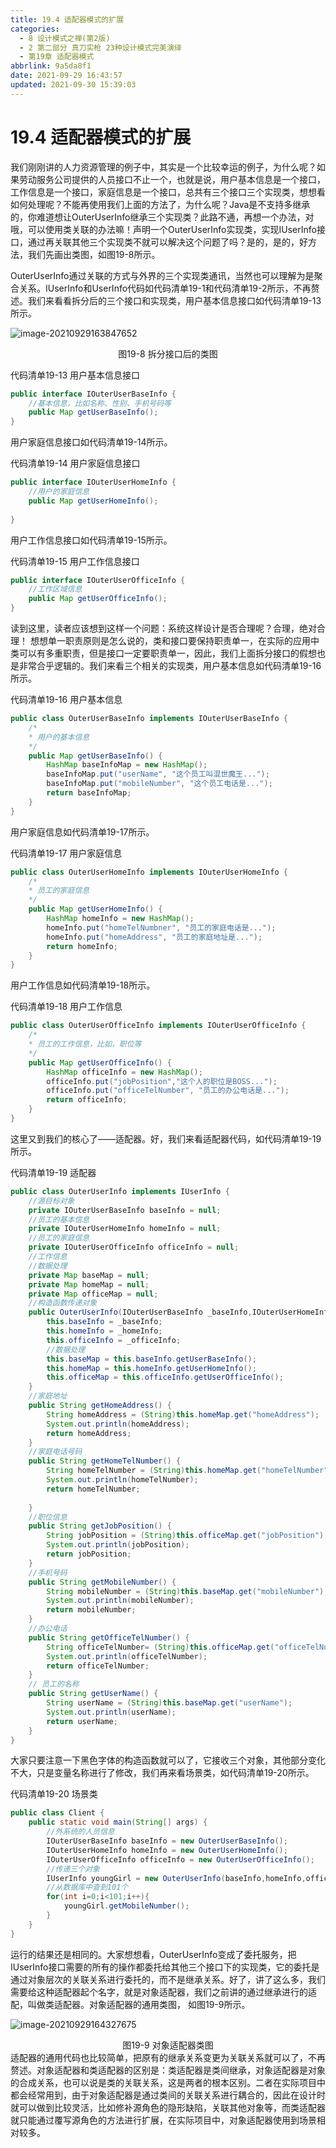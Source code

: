 ```yaml
---
title: 19.4 适配器模式的扩展
categories: 
  - 8 设计模式之禅(第2版)
  - 2 第二部分 真刀实枪 23种设计模式完美演绎
  - 第19章 适配器模式
abbrlink: 9a5da8f1
date: 2021-09-29 16:43:57
updated: 2021-09-30 15:39:03
---
```

# 19.4 适配器模式的扩展
我们刚刚讲的人力资源管理的例子中，其实是一个比较幸运的例子，为什么呢？如果劳动服务公司提供的人员接口不止一个，也就是说，用户基本信息是一个接口，工作信息是一个接口，家庭信息是一个接口，总共有三个接口三个实现类，想想看如何处理呢？不能再使用我们上面的方法了，为什么呢？Java是不支持多继承的，你难道想让OuterUserInfo继承三个实现类？此路不通，再想一个办法，对哦，可以使用类关联的办法嘛！声明一个OuterUserInfo实现类，实现IUserInfo接口，通过再关联其他三个实现类不就可以解决这个问题了吗？是的，是的，好方法，我们先画出类图，如图19-8所示。

OuterUserInfo通过关联的方式与外界的三个实现类通讯，当然也可以理解为是聚合关系。IUserInfo和UserInfo代码如代码清单19-1和代码清单19-2所示，不再赘述。我们来看看拆分后的三个接口和实现类，用户基本信息接口如代码清单19-13所示。

![image-20210929163847652](https://gitee.com/XiaoLan223/images/raw/master/Blog/Sum/20210929163847.png)

<center>图19-8 拆分接口后的类图</center>

代码清单19-13 用户基本信息接口
```java
public interface IOuterUserBaseInfo {
    //基本信息，比如名称、性别、手机号码等
    public Map getUserBaseInfo();
}
```
用户家庭信息接口如代码清单19-14所示。

代码清单19-14 用户家庭信息接口
```java
public interface IOuterUserHomeInfo {
    //用户的家庭信息
    public Map getUserHomeInfo();
    
}
```

用户工作信息接口如代码清单19-15所示。

代码清单19-15 用户工作信息接口
```java
public interface IOuterUserOfficeInfo {
    //工作区域信息
    public Map getUserOfficeInfo();
}
```
读到这里，读者应该想到这样一个问题：系统这样设计是否合理呢？合理，绝对合理！ 想想单一职责原则是怎么说的，类和接口要保持职责单一，在实际的应用中类可以有多重职责，但是接口一定要职责单一，因此，我们上面拆分接口的假想也是非常合乎逻辑的。我们来看三个相关的实现类，用户基本信息如代码清单19-16所示。

代码清单19-16 用户基本信息
```java
public class OuterUserBaseInfo implements IOuterUserBaseInfo {
    /*
    * 用户的基本信息 
    */
    public Map getUserBaseInfo() {
        HashMap baseInfoMap = new HashMap();
        baseInfoMap.put("userName", "这个员工叫混世魔王...");
        baseInfoMap.put("mobileNumber", "这个员工电话是...");
        return baseInfoMap;
    }
}
```
用户家庭信息如代码清单19-17所示。

代码清单19-17 用户家庭信息
```java
public class OuterUserHomeInfo implements IOuterUserHomeInfo {
    /*
    * 员工的家庭信息 
    */
    public Map getUserHomeInfo() {
        HashMap homeInfo = new HashMap();
        homeInfo.put("homeTelNumbner", "员工的家庭电话是...");
        homeInfo.put("homeAddress", "员工的家庭地址是...");
        return homeInfo;
    }
}
```
用户工作信息如代码清单19-18所示。

代码清单19-18 用户工作信息
```java
public class OuterUserOfficeInfo implements IOuterUserOfficeInfo {
    /*
    * 员工的工作信息，比如，职位等 
    */
    public Map getUserOfficeInfo() {
        HashMap officeInfo = new HashMap();
        officeInfo.put("jobPosition","这个人的职位是BOSS...");
        officeInfo.put("officeTelNumber", "员工的办公电话是...");
        return officeInfo;
    }
}
```
这里又到我们的核心了——适配器。好，我们来看适配器代码，如代码清单19-19所示。

代码清单19-19 适配器
```java
public class OuterUserInfo implements IUserInfo {
    //源目标对象
    private IOuterUserBaseInfo baseInfo = null;
    //员工的基本信息
    private IOuterUserHomeInfo homeInfo = null;
    //员工的家庭信息
    private IOuterUserOfficeInfo officeInfo = null;
    //工作信息
    //数据处理
    private Map baseMap = null;
    private Map homeMap = null;
    private Map officeMap = null;
    //构造函数传递对象
    public OuterUserInfo(IOuterUserBaseInfo _baseInfo,IOuterUserHomeInfo _homeInfo,IOuterUserOfficeInfo _officeInfo){
        this.baseInfo = _baseInfo;
        this.homeInfo = _homeInfo;
        this.officeInfo = _officeInfo;
        //数据处理
        this.baseMap = this.baseInfo.getUserBaseInfo();
        this.homeMap = this.homeInfo.getUserHomeInfo();
        this.officeMap = this.officeInfo.getUserOfficeInfo();
    }
    //家庭地址
    public String getHomeAddress() {
        String homeAddress = (String)this.homeMap.get("homeAddress");
        System.out.println(homeAddress);
        return homeAddress;
    }
    //家庭电话号码
    public String getHomeTelNumber() {
        String homeTelNumber = (String)this.homeMap.get("homeTelNumber");
        System.out.println(homeTelNumber);
        return homeTelNumber;
        
    }
    //职位信息
    public String getJobPosition() {
        String jobPosition = (String)this.officeMap.get("jobPosition");
        System.out.println(jobPosition);
        return jobPosition;
    }
    //手机号码
    public String getMobileNumber() {
        String mobileNumber = (String)this.baseMap.get("mobileNumber");
        System.out.println(mobileNumber);
        return mobileNumber;
    }
    //办公电话
    public String getOfficeTelNumber() {
        String officeTelNumber= (String)this.officeMap.get("officeTelNumber");
        System.out.println(officeTelNumber);
        return officeTelNumber;
    }
    // 员工的名称
    public String getUserName() {
        String userName = (String)this.baseMap.get("userName");
        System.out.println(userName);
        return userName;
    }
}
```
大家只要注意一下黑色字体的构造函数就可以了，它接收三个对象，其他部分变化不大，只是变量名称进行了修改，我们再来看场景类，如代码清单19-20所示。

代码清单19-20 场景类
```java
public class Client {
    public static void main(String[] args) {
        //外系统的人员信息
        IOuterUserBaseInfo baseInfo = new OuterUserBaseInfo();
        IOuterUserHomeInfo homeInfo = new OuterUserHomeInfo();
        IOuterUserOfficeInfo officeInfo = new OuterUserOfficeInfo();
        //传递三个对象
        IUserInfo youngGirl = new OuterUserInfo(baseInfo,homeInfo,officeInfo);
        //从数据库中查到101个
        for(int i=0;i<101;i++){
            youngGirl.getMobileNumber();
        }
    }
}
```
运行的结果还是相同的。大家想想看，OuterUserInfo变成了委托服务，把IUserInfo接口需要的所有的操作都委托给其他三个接口下的实现类，它的委托是通过对象层次的关联关系进行委托的，而不是继承关系。好了，讲了这么多，我们需要给这种适配器起个名字，就是对象适配器，我们之前讲的通过继承进行的适配，叫做类适配器。对象适配器的通用类图， 如图19-9所示。

![image-20210929164327675](https://gitee.com/XiaoLan223/images/raw/master/Blog/Sum/20210929164327.png)

<center>图19-9 对象适配器类图</center>
适配器的通用代码也比较简单，把原有的继承关系变更为关联关系就可以了，不再赘述。对象适配器和类适配器的区别是：类适配器是类间继承，对象适配器是对象的合成关系，也可以说是类的关联关系，这是两者的根本区别。二者在实际项目中都会经常用到，由于对象适配器是通过类间的关联关系进行耦合的，因此在设计时就可以做到比较灵活，比如修补源角色的隐形缺陷，关联其他对象等，而类适配器就只能通过覆写源角色的方法进行扩展，在实际项目中，对象适配器使用到场景相对较多。

